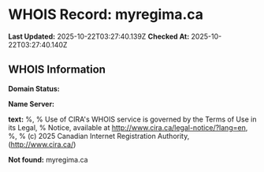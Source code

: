 # WHOIS Record: myregima.ca

**Last Updated:** 2025-10-22T03:27:40.139Z
**Checked At:** 2025-10-22T03:27:40.140Z

## WHOIS Information

**Domain Status:** 

**Name Server:** 

**text:** %, % Use of CIRA's WHOIS service is governed by the Terms of Use in its Legal, % Notice, available at http://www.cira.ca/legal-notice/?lang=en, %, % (c) 2025 Canadian Internet Registration Authority, (http://www.cira.ca/)

**Not found:** myregima.ca

